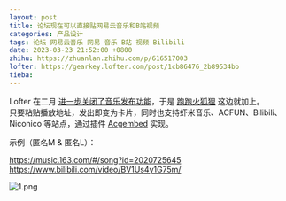 ```yaml
---
layout: post
title: 论坛现在可以直接贴网易云音乐和B站视频
categories: 产品设计
tags: 论坛 网易云音乐 网易 音乐 B站 视频 Bilibili
date: 2023-03-23 21:52:00 +0800
zhihu: https://zhuanlan.zhihu.com/p/616517003
lofter: https://gearkey.lofter.com/post/1cb86476_2b89534bb
tieba: 
---
```


Lofter 在二月 [进一步关闭了音乐发布功能](https://gearkey.lofter.com/post/1cb86476_2b85c4e5b)，于是 [跑跑火狐狸](https://firefox.popkart.org/) 这边就加上。  
只要粘贴播放地址，发出即变为卡片，同时也支持虾米音乐、ACFUN、Bilibili、Niconico 等站点，通过插件 [Acgembed](https://discuss.flarum.org.cn/d/1559) 实现。

示例（匿名M & 匿名L）：

<https://music.163.com/#/song?id=2020725645>  
<https://www.bilibili.com/video/BV1Us4y1G75m/>

![1.png](https://s2.loli.net/2023/03/23/6DFjTeuki1v8Oys.png)